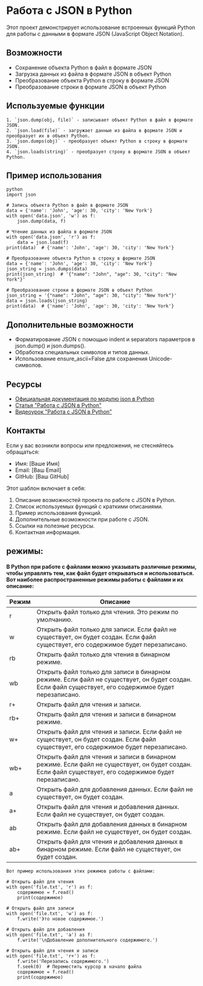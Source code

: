 
# Работа с JSON в Python

Этот проект демонстрирует использование встроенных функций Python для работы с данными в формате JSON (JavaScript Object Notation).

## Возможности

- Сохранение объекта Python в файл в формате JSON
- Загрузка данных из файла в формате JSON в объект Python
- Преобразование объекта Python в строку в формате JSON
- Преобразование строки в формате JSON в объект Python

## Используемые функции
```` 
1. `json.dump(obj, file)` - записывает объект Python в файл в формате JSON.
2. `json.load(file)` - загружает данные из файла в формате JSON и преобразует их в объект Python.
3. `json.dumps(obj)` - преобразует объект Python в строку в формате JSON.
4. `json.loads(string)` - преобразует строку в формате JSON в объект Python.
````

## Пример использования

```
python
import json

# Запись объекта Python в файл в формате JSON
data = {'name': 'John', 'age': 30, 'city': 'New York'}
with open('data.json', 'w') as f:
    json.dump(data, f)

# Чтение данных из файла в формате JSON
with open('data.json', 'r') as f:
    data = json.load(f)
print(data)  # {'name': 'John', 'age': 30, 'city': 'New York'}

# Преобразование объекта Python в строку в формате JSON
data = {'name': 'John', 'age': 30, 'city': 'New York'}
json_string = json.dumps(data)
print(json_string)  # '{"name": "John", "age": 30, "city": "New York"}'

# Преобразование строки в формате JSON в объект Python
json_string = '{"name": "John", "age": 30, "city": "New York"}'
data = json.loads(json_string)
print(data)  # {'name': 'John', 'age': 30, 'city': 'New York'}
````
## Дополнительные возможности

- Форматирование JSON с помощью indent и separators параметров в json.dump() и json.dumps().
- Обработка специальных символов и типов данных.
- Использование ensure_ascii=False для сохранения Unicode-символов.

## Ресурсы

- [Официальная документация по модулю json в Python](https://docs.python.org/3/library/json.html)
- [Статья "Работа с JSON в Python"](https://pythonru.com/osnovy/rabota-s-json-v-python)
- [Видеоурок "Работа с JSON в Python"](https://www.youtube.com/watch?v=pTT7HMqDnJw)

## Контакты

Если у вас возникли вопросы или предложения, не стесняйтесь обращаться:

- Имя: [Ваше Имя]
- Email: [Ваш Email]
- GitHub: [Ваш GitHub]


Этот шаблон включает в себя:

1. Описание возможностей проекта по работе с JSON в Python.
2. Список используемых функций с краткими описаниями.
3. Пример использования функций.
4. Дополнительные возможности при работе с JSON.
5. Ссылки на полезные ресурсы.
6. Контактная информация.



## режимы:
#### В Python при работе с файлами можно указывать различные режимы, чтобы управлять тем, как файл будет открываться и использоваться. Вот наиболее распространенные режимы работы с файлами и их описание:

| Режим | Описание |
| --- | --- |
| r | Открыть файл только для чтения. Это режим по умолчанию. |
| w | Открыть файл только для записи. Если файл не существует, он будет создан. Если файл существует, его содержимое будет перезаписано. |
| rb | Открыть файл только для чтения в бинарном режиме. |
| wb | Открыть файл только для записи в бинарном режиме. Если файл не существует, он будет создан. Если файл существует, его содержимое будет перезаписано. |
| r+ | Открыть файл для чтения и записи. |
| rb+ | Открыть файл для чтения и записи в бинарном режиме. |
| w+ | Открыть файл для чтения и записи. Если файл не существует, он будет создан. Если файл существует, его содержимое будет перезаписано. |
| wb+ | Открыть файл для чтения и записи в бинарном режиме. Если файл не существует, он будет создан. Если файл существует, его содержимое будет перезаписано. |
| a | Открыть файл для добавления данных. Если файл не существует, он будет создан. |
| a+ | Открыть файл для чтения и добавления данных. Если файл не существует, он будет создан. |
| ab | Открыть файл для добавления данных в бинарном режиме. Если файл не существует, он будет создан. |
| ab+ | Открыть файл для чтения и добавления данных в бинарном режиме. Если файл не существует, он будет создан. |

```` 
Вот пример использования этих режимов работы с файлами:

# Открыть файл для чтения
with open('file.txt', 'r') as f:
    содержимое = f.read()
    print(содержимое)

# Открыть файл для записи
with open('file.txt', 'w') as f:
    f.write('Это новое содержимое.')

# Открыть файл для добавления
with open('file.txt', 'a') as f:
    f.write('\nДобавление дополнительного содержимого.')

# Открыть файл для чтения и записи
with open('file.txt', 'r+') as f:
    f.write('Перезапись содержимого.')
    f.seek(0)  # Переместить курсор в начало файла
    содержимое = f.read()
    print(содержимое)
````

